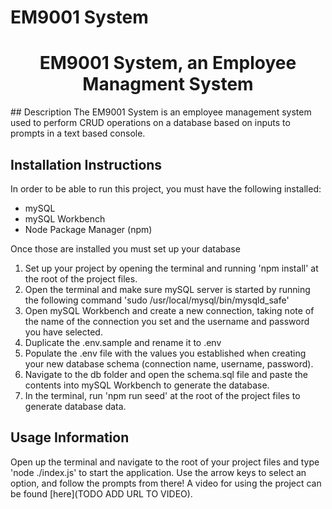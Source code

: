 # EM9001 System

<h1 align="center">EM9001 System, an Employee Managment System</h1>

<a name="Description" />
## Description
The EM9001 System is an employee management system used to perform CRUD operations on a database based on inputs to prompts in a text based console.

<a name="Installation-Instructions"></a>   
## Installation Instructions
In order to be able to run this project, you must have the following installed:
- mySQL
- mySQL Workbench
- Node Package Manager (npm)

Once those are installed you must set up your database
1. Set up your project by opening the terminal and running 'npm install' at the root of the project files.
2. Open the terminal and make sure mySQL server is started by running the following command
     'sudo /usr/local/mysql/bin/mysqld_safe'
3. Open mySQL Workbench and create a new connection, taking note of the name of the connection you set and the username and password you have selected.
4. Duplicate the .env.sample and rename it to .env
5. Populate the .env file with the values you established when creating your new database schema (connection name, username, password).
6. Navigate to the db folder and open the schema.sql file and paste the contents into mySQL Workbench to generate the database.
7. In the terminal, run 'npm run seed' at the root of the project files to generate database data.



<a name="Usage-Information"></a>   
## Usage Information
Open up the terminal and navigate to the root of your project files and type 'node ./index.js' to start the application.
Use the arrow keys to select an option, and follow the prompts from there!
A video for using the project can be found [here](TODO ADD URL TO VIDEO).
